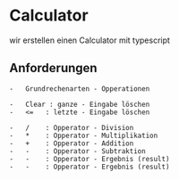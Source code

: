 # Calculator

wir erstellen einen Calculator mit typescript

## Anforderungen

    -   Grundrechenarten - Opperationen

    -   Clear : ganze - Eingabe löschen
    -   <=   : letzte - Eingabe löschen
  
    -   /    : Opperator - Division
    -   *    : Opperator - Multiplikation
    -   +    : Opperator - Addition
    -   -    : Opperator - Subtraktion
    -   -    : Opperator - Ergebnis (result)
    -   -    : Opperator - Ergebnis (result)
